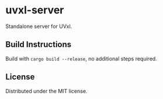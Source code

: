 # uvxl-server

Standalone server for UVxl.

## Build Instructions
Build with `cargo build --release`, no additional steps required.

## License
Distributed under the MIT license.